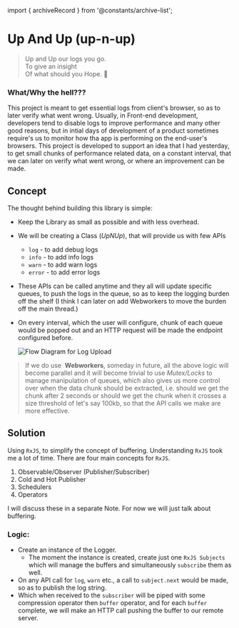 import { archiveRecord } from '@constants/archive-list';

<PolkaContainer>

<H1 updatedAt={archiveRecord['upload-client-logs'].updatedAt} wordCount={564}>
  Up And Up (up-n-up)
</H1>

>
> Up and Up our logs you go. <br/>
> To give an insight <br/>
> Of what should you Hope. :musical_score:
>

### What/Why the hell???

This project is meant to get essential logs from client's browser, so as to later verify what went wrong.
Usually, in Front-end development, developers tend to disable logs to improve performance and
many other good reasons, but in intial days of development of a product sometimes require's
us to monitor how tha app is performing on the end-user's browsers. This project is developed
to support an idea that I had yesterday, to get small chunks of performance related data, on a constant
interval, that we can later on verify what went wrong, or where an improvement can be made.

## Concept

The thought behind building this library is simple:

* Keep the Library as small as possible and with less overhead.
* We will be creating a Class (_UpNUp_), that will provide us with few APIs
  * `log` - to add debug logs
  * `info` - to add info logs
  * `warn` - to add warn logs
  * `error` - to add error logs
* These APIs can be called anytime and they all will update specific queues, to push the
  logs in the queue, so as to keep the logging burden off the shelf (I think I can later on add Webworkers
  to move the burden off the main thread.)
* On every interval, which the user will configure, chunk of each queue would be popped out and an
  HTTP request will be made the endpoint configured before.

  <Image src="https://user-images.githubusercontent.com/11786283/80553996-65693380-89e9-11ea-9d90-b078ea747199.png" placeholder="https://user-images.githubusercontent.com/11786283/80554208-05bf5800-89ea-11ea-8e7f-2c59d0d4fbf6.png" alt="Flow Diagram for Log Upload" />

<Blockquote type="warn">
If we do use&nbsp;
<b>Webworkers</b>, someday in future, all the above logic will become parallel and it will become trivial to
use <i>Mutex/Locks</i> to manage manipulation of queues, which also gives us more control over when the data chunk should
be extracted, i.e. should we get the chunk after 2 seconds or should we get the chunk when it crosses a
size threshold of let's say 100kb, so that the API calls we make are more effective.
</Blockquote>

## Solution

Using `RxJS`, to simplify the concept of buffering. Understanding `RxJS` took
me a lot of time. There are four main concepts for `RxJS`.

1. Observable/Observer (Publisher/Subscriber)
2. Cold and Hot Publisher
3. Schedulers
4. Operators

I will discuss these in a separate Note. For now we will just talk about
buffering.

### Logic:

* Create an instance of the Logger.
  * The moment the instance is created, create just one `RxJS Subjects` which
    will manage the buffers and simultaneously `subscribe` them as well.
* On any API call for `log`, `warn` etc., a call to `subject.next` would be
made, so as to publish the log string.
* Which when received to the `subscriber` will be piped with some compression
  operator then `buffer` operator, and for each `buffer` complete, we
  will make an HTTP call pushing the buffer to our remote server.


</PolkaContainer>
